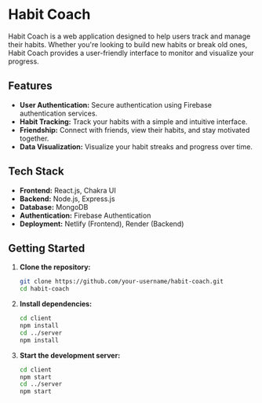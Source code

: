# Habit Coach

Habit Coach is a web application designed to help users track and manage their habits. Whether you're looking to build new habits or break old ones, Habit Coach provides a user-friendly interface to monitor and visualize your progress.

## Features

- **User Authentication:** Secure authentication using Firebase authentication services.
- **Habit Tracking:** Track your habits with a simple and intuitive interface.
- **Friendship:** Connect with friends, view their habits, and stay motivated together.
- **Data Visualization:** Visualize your habit streaks and progress over time.

## Tech Stack

- **Frontend:** React.js, Chakra UI
- **Backend:** Node.js, Express.js
- **Database:** MongoDB
- **Authentication:** Firebase Authentication
- **Deployment:** Netlify (Frontend), Render (Backend)

## Getting Started

1. **Clone the repository:**

   ```bash
   git clone https://github.com/your-username/habit-coach.git
   cd habit-coach
   
2. **Install dependencies:**

   ```bash
   cd client
   npm install
   cd ../server
   npm install
   
3. **Start the development server:**

   ```bash
   cd client
   npm start
   cd ../server
   npm start
